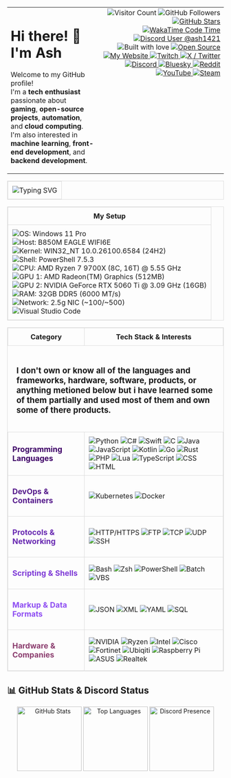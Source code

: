 <table width="100%">
  <tr>
    <td>
      <h1>Hi there! 👋 I'm Ash</h1>
      <p>
        Welcome to my GitHub profile! <br>
        I'm a <strong>tech enthusiast</strong> passionate about <strong>gaming</strong>, <strong>open-source projects</strong>, <strong>automation</strong>, and <strong>cloud computing</strong>.<br>
        I'm also interested in <strong>machine learning</strong>, <strong>front-end development</strong>, and <strong>backend development</strong>.
      </p>
    </td>
    <td align="right" style="vertical-align: top;">
      <img src="https://komarev.com/ghpvc/?username=Ash1421&color=blueviolet&style=for-the-badge" alt="Visitor Count" />
      <img src="https://img.shields.io/github/followers/Ash1421?style=for-the-badge&color=purple&logo=github" alt="GitHub Followers" />
        <a href="https://github.com/Ash1421?tab=stars">
      <img src="https://img.shields.io/github/stars/Ash1421?style=for-the-badge&color=purple&logo=github" alt="GitHub Stars" />
      </a>
        <a href="https://wakatime.com/@dfdffe14-322b-4a5b-aea8-bfecd3434d3f">
      <img src="https://wakatime.com/badge/user/dfdffe14-322b-4a5b-aea8-bfecd3434d3f.svg?style=for-the-badge&color=9B59B6&label=Code%20Time" alt="WakaTime Code Time" />
      </a>
        <a href="https://discord.com/users/730744444134433994">
      <img src="https://img.shields.io/badge/Discord%20User-@ash1421-7D39D6?style=for-the-badge&logo=discord&logoColor=white" alt="Discord User @ash1421" />
      </a>
      <img src="https://img.shields.io/badge/Built%20with-%E2%9D%A4%EF%B8%8F-ff69b4?style=for-the-badge" alt="Built with love" />
      </a>
       <a href="https://opensource.org/about">
      <img src="https://img.shields.io/badge/Open%20Source%20Fan-9B59B6?style=for-the-badge&logo=open-source-initiative&logoColor=white" alt="Open Source" />
      </a>
       <a href="https://ash1421.com">
      <img src="https://img.shields.io/badge/My%20Website-9B59B6?style=for-the-badge&logo=firefox&logoColor=white" alt="My Website" />
      </a>
       <a href="https://www.twitch.tv/ash1421_">
      <img src="https://img.shields.io/badge/Twitch-9B59B6?style=for-the-badge&logo=twitch&logoColor=white" alt="Twitch" />
      </a>
       <a href="https://x.com/_Ashttv">
      <img src="https://img.shields.io/badge/X%20/%20Twitter-7D39D6?style=for-the-badge&logo=x&logoColor=white" alt="X / Twitter" />
      </a>
       <a href="https://discord.gg/xc4D33wBmA">
      <img src="https://img.shields.io/badge/Discord%20Server%20Invite-7D39D6?style=for-the-badge&logo=discord&logoColor=white" alt="Discord" />
      </a>
       <a href="https://bsky.app/profile/ash1421.bsky.social">
      <img src="https://img.shields.io/badge/Bluesky-6829B1?style=for-the-badge&logo=bluesky&logoColor=white" alt="Bluesky" />
      </a>
        <a href="https://www.reddit.com/user/Ash1421_/">
      <img src="https://img.shields.io/badge/Reddit-6829B1?style=for-the-badge&logo=reddit&logoColor=white" alt="Reddit" />
      </a>
        <a href="https://youtube.com/@Ash1421_?sub_confirmation=1">
      <img src="https://img.shields.io/badge/YouTube-7D39D6?style=for-the-badge&logo=youtube&logoColor=white" alt="YouTube" />
      </a>
       <a href="https://steamcommunity.com/id/Ash1421/">
      <img src="https://img.shields.io/badge/Steam-6829B1?style=for-the-badge&logo=steam&logoColor=white" alt="Steam" />
      </a>
    </td>
  </tr>
</table>

<table width="100%" style="border-collapse: collapse; border: 1px solid #ddd;">
  <tr>
    <td align="center" style="border: 1px solid #ddd; padding: 10px;">
      <img src="https://readme-typing-svg.herokuapp.com?font=Fira+Code&size=22&duration=4000&color=9B59B6&center=true&lines=Hi+there!+I'm+Ash+;Tech+enthusiast+and+gamer;Always+learning+new+things!" alt="Typing SVG">
    </td>
  </tr>
</table>

<table width="100%" style="border-collapse: collapse; border: 1px solid #ddd;">
  <tr>
    <th style="border: 1px solid #ddd; padding: 10px;">My Setup </th>
  </tr>
  <tr>
    <td align="left" style="border: 1px solid #ddd; padding: 10px;">
      <ul style="list-style: none; padding: 0; margin: 0;">
        <li><img src="https://img.shields.io/badge/OS-Windows%2011%20Pro-9C51E3?style=for-the-badge&logo=windows&logoColor=white" alt="OS: Windows 11 Pro" /></li>
        <li><img src="https://img.shields.io/badge/Host-B850M%20EAGLE%20WIFI6E-8F40E0?style=for-the-badge&logo=windows&logoColor=white" alt="Host: B850M EAGLE WIFI6E" /></li>
        <li><img src="https://img.shields.io/badge/Kernel-WIN32NT%20(24H2)-8433DD?style=for-the-badge&logo=windows&logoColor=white" alt="Kernel: WIN32_NT 10.0.26100.6584 (24H2)" /></li>
        <li><img src="https://img.shields.io/badge/Shell-PowerShell%207.5.3%20X64-7930DA?style=for-the-badge&logo=powershell&logoColor=white" alt="Shell: PowerShell 7.5.3" /></li>
        <li><img src="https://img.shields.io/badge/CPU-AMD%20Ryzen%207%209700X%20(8C16T)%20@%205.55%20GHz-6F28D7?style=for-the-badge&logo=amd&logoColor=white" alt="CPU: AMD Ryzen 7 9700X (8C, 16T) @ 5.55 GHz" /></li>
        <li><img src="https://img.shields.io/badge/GPU%20Integrated-AMD%20Radeon(TM)%20Graphics%20(512MB)-6320D3?style=for-the-badge&logo=amd&logoColor=white" alt="GPU 1: AMD Radeon(TM) Graphics (512MB)" /></li>
        <li><img src="https://img.shields.io/badge/GPU%20Dedicated-NVIDIA%20GeForce%20RTX%205060%20Ti%20@%203.09%20GHz%20(16GB)-5720CD?style=for-the-badge&logo=nvidia&logoColor=white" alt="GPU 2: NVIDIA GeForce RTX 5060 Ti @ 3.09 GHz (16GB)" /></li>
        <li><img src="https://img.shields.io/badge/RAM-GSkill%2032GB%20DDR5%20(6000%20MT/s)-4C1AC0?style=for-the-badge&logo=memory&logoColor=white" alt="RAM: 32GB DDR5 (6000 MT/s)" /></li>
        <li><img src="https://img.shields.io/badge/Network%20&%20Internet%20Connection-2.5g%20NIC%20|%20ISP%20(~100/~500)-4013A7?style=for-the-badge&logo=network-wifi&logoColor=white" alt="Network: 2.5g NIC (~100/~500)" /></li>
        <li><img src="https://img.shields.io/badge/Code%20Editor-Visual_Studio_Code-350F94?style=for-the-badge&logo=visual-studio-code&logoColor=white" alt="Visual Studio Code" /></li>
      </ul>
    </td>
  </tr>
</table>
<div align="center">
  <table width="100%" style="border-collapse: collapse; border: 1px solid #ddd;">
    <tr>
      <th style="border: 1px solid #ddd; padding: 10px;">Category</th>
      <th style="border: 1px solid #ddd; padding: 10px;">Tech Stack & Interests</th>
    </tr>
    <tr>
      <td colspan="2" style="padding: 10px;">
        <h3 style="padding: 10px;">
          I don't own or know all of the languages and frameworks, hardware, software, products, or anything metioned below but i have learned some of them partially and used most of them and own some of there products.
        </h3>
      </td>
    </tr>
      <td style="border: 1px solid #ddd; padding: 10px;">
        <p><strong style="color:#3D0066; font-size:1.1em;">Programming Languages</strong></p>
      </td>
      <td style="border: 1px solid #ddd; padding: 10px;">
        <img src="https://img.shields.io/badge/Python-3D0066?style=for-the-badge&logo=python&logoColor=white" alt="Python" />
        <img src="https://img.shields.io/badge/C%23-430073?style=for-the-badge&logo=c-sharp&logoColor=white" alt="C#" />
        <img src="https://img.shields.io/badge/Swift-47007C?style=for-the-badge&logo=swift&logoColor=white" alt="Swift" />
        <img src="https://img.shields.io/badge/C-380059?style=for-the-badge&logo=c&logoColor=white" alt="C" />
        <img src="https://img.shields.io/badge/Java-42006B?style=for-the-badge&logo=java&logoColor=white" alt="Java" />
        <img src="https://img.shields.io/badge/JavaScript-400066?style=for-the-badge&logo=javascript&logoColor=white" alt="JavaScript" />
        <img src="https://img.shields.io/badge/Kotlin-420073?style=for-the-badge&logo=kotlin&logoColor=white" alt="Kotlin" />
        <img src="https://img.shields.io/badge/Go-36005A?style=for-the-badge&logo=go&logoColor=white" alt="Go" />
        <img src="https://img.shields.io/badge/Rust-2E004B?style=for-the-badge&logo=rust&logoColor=white" alt="Rust" />
        <img src="https://img.shields.io/badge/PHP-400066?style=for-the-badge&logo=php&logoColor=white" alt="PHP" />
        <img src="https://img.shields.io/badge/Lua-430073?style=for-the-badge&logo=lua&logoColor=white" alt="Lua" />
        <img src="https://img.shields.io/badge/TypeScript-42006B?style=for-the-badge&logo=typescript&logoColor=white" alt="TypeScript" />
        <img src="https://img.shields.io/badge/CSS-380059?style=for-the-badge&logo=css3&logoColor=white" alt="CSS" />
        <img src="https://img.shields.io/badge/HTML-3D0066?style=for-the-badge&logo=html5&logoColor=white" alt="HTML" />
      </td>
    </tr>
    <tr>
      <td style="border: 1px solid #ddd; padding: 10px;">
        <p><strong style="color:#551A8B; font-size:1.1em;">DevOps & Containers</strong></p>
      </td>
      <td style="border: 1px solid #ddd; padding: 10px;">
        <img src="https://img.shields.io/badge/Kubernetes-551A8B?style=for-the-badge&logo=kubernetes&logoColor=white" alt="Kubernetes" />
        <img src="https://img.shields.io/badge/Docker-4D1478?style=for-the-badge&logo=docker&logoColor=white" alt="Docker" />
      </td>
    </tr>
    <tr>
      <td style="border: 1px solid #ddd; padding: 10px;">
        <p><strong style="color:#6829B1; font-size:1.1em;">Protocols & Networking</strong></p>
      </td>
      <td style="border: 1px solid #ddd; padding: 10px;">
        <img src="https://img.shields.io/badge/HTTP-6829B1?style=for-the-badge&logo=http&logoColor=white" alt="HTTP/HTTPS" />
        <img src="https://img.shields.io/badge/FTP-5E22A1?style=for-the-badge&logo=ftp&logoColor=white" alt="FTP" />
        <img src="https://img.shields.io/badge/TCP-531E8F?style=for-the-badge&logo=tcp&logoColor=white" alt="TCP" />
        <img src="https://img.shields.io/badge/UDP-4B1B81?style=for-the-badge&logo=udp&logoColor=white" alt="UDP" />
        <img src="https://img.shields.io/badge/SSH-591E96?style=for-the-badge&logo=ssh&logoColor=white" alt="SSH" />
      </td>
    </tr>
    <tr>
      <td style="border: 1px solid #ddd; padding: 10px;">
        <p><strong style="color:#7D39D6; font-size:1.1em;">Scripting & Shells</strong></p>
      </td>
      <td style="border: 1px solid #ddd; padding: 10px;">
        <img src="https://img.shields.io/badge/Bash-7D39D6?style=for-the-badge&logo=gnu-bash&logoColor=white" alt="Bash" />
        <img src="https://img.shields.io/badge/Zsh-7634D3?style=for-the-badge&logo=zsh&logoColor=white" alt="Zsh" />
        <img src="https://img.shields.io/badge/PowerShell-6F29CC?style=for-the-badge&logo=powershell&logoColor=white" alt="PowerShell" />
        <img src="https://img.shields.io/badge/Batch-5D1BC0?style=for-the-badge&logo=windows-terminal&logoColor=white" alt="Batch" />
        <img src="https://img.shields.io/badge/VBS-6020B8?style=for-the-badge&logo=visual-basic&logoColor=white" alt="VBS" />
      </td>
    </tr>
    <tr>
      <td style="border: 1px solid #ddd; padding: 10px;">
        <p><strong style="color:#8E4DF2; font-size:1.1em;">Markup & Data Formats</strong></p>
      </td>
      <td style="border: 1px solid #ddd; padding: 10px;">
        <img src="https://img.shields.io/badge/JSON-8E4DF2?style=for-the-badge&logo=json&logoColor=white" alt="JSON" />
        <img src="https://img.shields.io/badge/XML-8645EA?style=for-the-badge&logo=xml&logoColor=white" alt="XML" />
        <img src="https://img.shields.io/badge/YAML-7B3DD9?style=for-the-badge&logo=yaml&logoColor=white" alt="YAML" />
        <img src="https://img.shields.io/badge/SQL-7839D5?style=for-the-badge&logo=postgresql&logoColor=white" alt="SQL" />
      </td>
    </tr>
    <tr>
      <td style="border: 1px solid #ddd; padding: 10px;">
        <p><strong style="color:#8B3D6E; font-size:1.1em;">Hardware & Companies</strong></p>
      </td>
      <td style="border: 1px solid #ddd; padding: 10px;">
        <img src="https://img.shields.io/badge/NVIDIA-8B3D6E?style=for-the-badge&logo=nvidia&logoColor=white" alt="NVIDIA" />
        <img src="https://img.shields.io/badge/Ryzen-8B3D6E?style=for-the-badge&logo=amd&logoColor=white" alt="Ryzen" />
        <img src="https://img.shields.io/badge/Intel-8B3D6E?style=for-the-badge&logo=intel&logoColor=white" alt="Intel" />
        <img src="https://img.shields.io/badge/Cisco-8B3D6E?style=for-the-badge&logo=cisco&logoColor=white" alt="Cisco" />
        <img src="https://img.shields.io/badge/Fortinet-8B3D6E?style=for-the-badge&logo=fortinet&logoColor=white" alt="Fortinet" />
        <img src="https://img.shields.io/badge/Ubiqiti-8B3D6E?style=for-the-badge&logo=ubiquiti&logoColor=white" alt="Ubiqiti" />
        <img src="https://img.shields.io/badge/Raspberry%20Pi-8B3D6E?style=for-the-badge&logo=raspberry-pi&logoColor=white" alt="Raspberry Pi" />
        <img src="https://img.shields.io/badge/ASUS-8B3D6E?style=for-the-badge&logo=asus&logoColor=white" alt="ASUS" />
        <img src="https://img.shields.io/badge/Realtek-8B3D6E?style=for-the-badge&logo=realtek&logoColor=white" alt="Realtek" />
  </table>
</div>

## 📊 GitHub Stats & Discord Status

<p align="center">
  <img src="https://github-readme-stats.vercel.app/api?username=Ash1421&show_icons=true&theme=tokyonight" alt="GitHub Stats" height="150"/>
  <img src="https://github-readme-stats.vercel.app/api/top-langs/?username=Ash1421&layout=compact&theme=tokyonight" alt="Top Languages" height="150"/>
  <img src="https://lanyard.cnrad.dev/api/616485235982467085?theme=dark&bg=161b22&borderRadius=10px&hideDiscrim=false&idleMessage=Currently%20Away" alt="Discord Presence" height="150"/>
</p>

